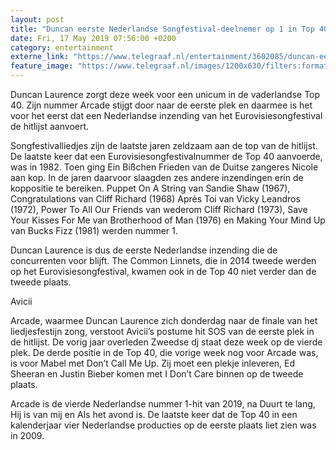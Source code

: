 ```yaml
---
layout: post
title: "Duncan eerste Nederlandse Songfestival-deelnemer op 1 in Top 40"
date: Fri, 17 May 2019 07:56:00 +0200
category: entertainment
externe_link: "https://www.telegraaf.nl/entertainment/3602085/duncan-eerste-nederlandse-songfestival-deelnemer-op-1-in-top-40"
feature_image: "https://www.telegraaf.nl/images/1200x630/filters:format(jpeg):quality(80)/cdn-kiosk-api.telegraaf.nl/42fee3d8-786c-11e9-b070-02d1dbdc35d1.jpg"
---
```


<p class="intro">Duncan Laurence zorgt deze week voor een unicum in de vaderlandse Top 40. Zijn nummer Arcade stijgt door naar de eerste plek en daarmee is het voor het eerst dat een Nederlandse inzending van het Eurovisiesongfestival de hitlijst aanvoert.</p> <p>Songfestivalliedjes zijn de laatste jaren zeldzaam aan de top van de hitlijst. De laatste keer dat een Eurovisiesongfestivalnummer de Top 40 aanvoerde, was in 1982. Toen ging Ein Bißchen Frieden van de Duitse zangeres Nicole aan kop. In de jaren daarvoor slaagden zes andere inzendingen erin de koppositie te bereiken. Puppet On A String van Sandie Shaw (1967), Congratulations van Cliff Richard (1968) Après Toi van Vicky Leandros (1972), Power To All Our Friends van wederom Cliff Richard (1973), Save Your Kisses For Me van Brotherhood of Man (1976) en Making Your Mind Up van Bucks Fizz (1981) werden nummer 1.</p><p>Duncan Laurence is dus de eerste Nederlandse inzending die de concurrenten voor blijft. The Common Linnets, die in 2014 tweede werden op het Eurovisiesongfestival, kwamen ook in de Top 40 niet verder dan de tweede plaats.</p><p>Avicii</p><p>Arcade, waarmee Duncan Laurence zich donderdag naar de finale van het liedjesfestijn zong, verstoot Avicii’s postume hit SOS van de eerste plek in de hitlijst. De vorig jaar overleden Zweedse dj staat deze week op de vierde plek. De derde positie in de Top 40, die vorige week nog voor Arcade was, is voor Mabel met Don’t Call Me Up. Zij moet een plekje inleveren, Ed Sheeran en Justin Bieber komen met I Don’t Care binnen op de tweede plaats.</p><p>Arcade is de vierde Nederlandse nummer 1-hit van 2019, na Duurt te lang, Hij is van mij en Als het avond is. De laatste keer dat de Top 40 in een kalenderjaar vier Nederlandse producties op de eerste plaats liet zien was in 2009.</p>
